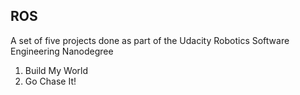 ## ROS
A set of five projects done as part of the Udacity Robotics Software Engineering Nanodegree

1. Build My World
2. Go Chase It!


